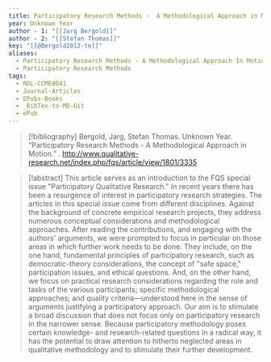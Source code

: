 ```yaml
---
title: Participatory Research Methods -  A Methodological Approach in Motion
year: Unknown Year
author - 1: "[[Jarg Bergold]]"
author - 2: "[[Stefan Thomas]]"
key: "[[@Bergold2012-te]]"
aliases:
  - Participatory Research Methods - A Methodological Approach In Motion
  - Participatory Research Methods
tags:
  - RDL-CCME0041
  - Journal-Articles
  - EPubs-Books
  - _BibTex-to-MD-Git
  - ePub
---
```


> [!bibliography]
> Bergold, Jarg, Stefan Thomas. Unknown Year. “Participatory Research Methods -  A Methodological Approach in Motion.” . http://www.qualitative-research.net/index.php/fqs/article/view/1801/3335

> [!abstract]
> This article serves as an introduction to the FQS special issue "Participatory Qualitative Research." In recent years there has been a resurgence of interest in participatory research strategies. The articles in this special issue come from different disciplines. Against the background of concrete empirical research projects, they address numerous conceptual considerations and methodological approaches. After reading the contributions, and engaging with the authors' arguments, we were prompted to focus in particular on those areas in which further work needs to be done. They include, on the one hand, fundamental principles of participatory research, such as democratic-theory considerations, the concept of "safe space," participation issues, and ethical questions. And, on the other hand, we focus on practical research considerations regarding the role and tasks of the various participants; specific methodological approaches; and quality criteria—understood here in the sense of arguments justifying a participatory approach. Our aim is to stimulate a broad discussion that does not focus only on participatory research in the narrower sense. Because participatory methodology poses certain knowledge- and research-related questions in a radical way, it has the potential to draw attention to hitherto neglected areas in qualitative methodology and to stimulate their further development.